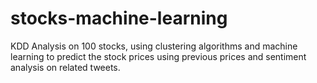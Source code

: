 # stocks-machine-learning
KDD Analysis on 100 stocks, using clustering algorithms and machine learning to predict the stock prices using previous prices and sentiment analysis on related tweets.
